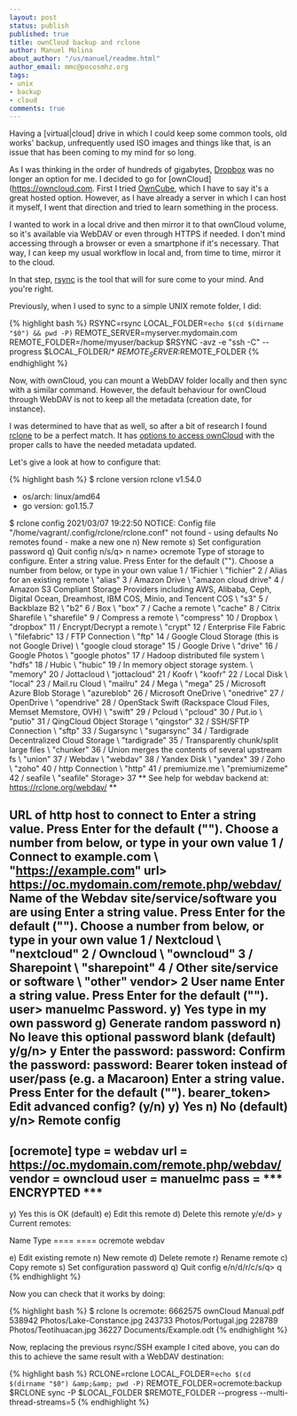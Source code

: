 ```yaml
---
layout: post
status: publish
published: true
title: ownCloud backup and rclone
author: Manuel Molina
about_author: "/us/manuel/readme.html"
author_email: mmc@pocosmhz.org
tags:
- unix
- backup
- cloud
comments: true
---
```

Having a \[virtual\|cloud\] drive in which I could keep some common tools, old works' backup, unfrequently used ISO images and things like that, is an issue that has been coming to my mind for so long.

As I was thinking in the order of hundreds of gigabytes, [Dropbox](https://www.dropbox.com) was no longer an option for me. I decided to go for [ownCloud](https://owncloud.com. First I tried [OwnCube](https://owncube.com/), which I have to say it's a great hosted option. However, as I have already a server in which I can host it myself, I went that direction and tried to learn something in the process.

I wanted to work in a local drive and then mirror it to that ownCloud volume, so it's available via WebDAV or even through HTTPS if needed. I don't mind accessing through a browser or even a smartphone if it's necessary. That way, I can keep my usual workflow in local and, from time to time, mirror it to the cloud.

In that step, [rsync](https://rsync.samba.org/) is the tool that will for sure come to your mind. And you're right.

Previously, when I used to sync to a simple UNIX remote folder, I did:

{% highlight bash %}
RSYNC=rsync
LOCAL_FOLDER=`echo $(cd $(dirname "$0") && pwd -P)`
REMOTE_SERVER=myserver.mydomain.com
REMOTE_FOLDER=/home/myuser/backup
$RSYNC -avz -e "ssh -C" --progress $LOCAL_FOLDER/* $REMOTE_SERVER:$REMOTE_FOLDER
{% endhighlight %}

Now, with ownCloud, you can mount a WebDAV folder locally and then sync with a similar command. However, the default behaviour for ownCloud through WebDAV is not to keep all the metadata (creation date, for instance).

I was determined to have that as well, so after a bit of research I found [rclone](https://rclone.org/) to be a perfect match. It has [options to access ownCloud](https://rclone.org/webdav/#owncloud) with the proper calls to have the needed metadata updated.

Let's give a look at how to configure that:

{% highlight bash %}
$ rclone version
rclone v1.54.0
- os/arch: linux/amd64
- go version: go1.15.7

$ rclone config
2021/03/07 19:22:50 NOTICE: Config file "/home/vagrant/.config/rclone/rclone.conf" not found - using defaults
No remotes found - make a new one
n) New remote
s) Set configuration password
q) Quit config
n/s/q> n
name> ocremote 
Type of storage to configure.
Enter a string value. Press Enter for the default ("").
Choose a number from below, or type in your own value
 1 / 1Fichier
   \ "fichier"
 2 / Alias for an existing remote
   \ "alias"
 3 / Amazon Drive
   \ "amazon cloud drive"
 4 / Amazon S3 Compliant Storage Providers including AWS, Alibaba, Ceph, Digital Ocean, Dreamhost, IBM COS, Minio, and Tencent COS
   \ "s3"
 5 / Backblaze B2
   \ "b2"
 6 / Box
   \ "box"
 7 / Cache a remote
   \ "cache"
 8 / Citrix Sharefile
   \ "sharefile"
 9 / Compress a remote
   \ "compress"
10 / Dropbox
   \ "dropbox"
11 / Encrypt/Decrypt a remote
   \ "crypt"
12 / Enterprise File Fabric
   \ "filefabric"
13 / FTP Connection
   \ "ftp"
14 / Google Cloud Storage (this is not Google Drive)
   \ "google cloud storage"
15 / Google Drive
   \ "drive"
16 / Google Photos
   \ "google photos"
17 / Hadoop distributed file system
   \ "hdfs"
18 / Hubic
   \ "hubic"
19 / In memory object storage system.
   \ "memory"
20 / Jottacloud
   \ "jottacloud"
21 / Koofr
   \ "koofr"
22 / Local Disk
   \ "local"
23 / Mail.ru Cloud
   \ "mailru"
24 / Mega
   \ "mega"
25 / Microsoft Azure Blob Storage
   \ "azureblob"
26 / Microsoft OneDrive
   \ "onedrive"
27 / OpenDrive
   \ "opendrive"
28 / OpenStack Swift (Rackspace Cloud Files, Memset Memstore, OVH)
   \ "swift"
29 / Pcloud
   \ "pcloud"
30 / Put.io
   \ "putio"
31 / QingCloud Object Storage
   \ "qingstor"
32 / SSH/SFTP Connection
   \ "sftp"
33 / Sugarsync
   \ "sugarsync"
34 / Tardigrade Decentralized Cloud Storage
   \ "tardigrade"
35 / Transparently chunk/split large files
   \ "chunker"
36 / Union merges the contents of several upstream fs
   \ "union"
37 / Webdav
   \ "webdav"
38 / Yandex Disk
   \ "yandex"
39 / Zoho
   \ "zoho"
40 / http Connection
   \ "http"
41 / premiumize.me
   \ "premiumizeme"
42 / seafile
   \ "seafile"
Storage> 37
** See help for webdav backend at: https://rclone.org/webdav/ **

URL of http host to connect to
Enter a string value. Press Enter for the default ("").
Choose a number from below, or type in your own value
 1 / Connect to example.com
   \ "https://example.com"
url> https://oc.mydomain.com/remote.php/webdav/     
Name of the Webdav site/service/software you are using
Enter a string value. Press Enter for the default ("").
Choose a number from below, or type in your own value
 1 / Nextcloud
   \ "nextcloud"
 2 / Owncloud
   \ "owncloud"
 3 / Sharepoint
   \ "sharepoint"
 4 / Other site/service or software
   \ "other"
vendor> 2
User name
Enter a string value. Press Enter for the default ("").
user> manuelmc
Password.
y) Yes type in my own password
g) Generate random password
n) No leave this optional password blank (default)
y/g/n> y
Enter the password:
password:
Confirm the password:
password:
Bearer token instead of user/pass (e.g. a Macaroon)
Enter a string value. Press Enter for the default ("").
bearer_token> 
Edit advanced config? (y/n)
y) Yes
n) No (default)
y/n> 
Remote config
--------------------
[ocremote]
type = webdav
url = https://oc.mydomain.com/remote.php/webdav/
vendor = owncloud
user = manuelmc
pass = *** ENCRYPTED ***
--------------------
y) Yes this is OK (default)
e) Edit this remote
d) Delete this remote
y/e/d> y
Current remotes:

Name                 Type
====                 ====
ocremote             webdav

e) Edit existing remote
n) New remote
d) Delete remote
r) Rename remote
c) Copy remote
s) Set configuration password
q) Quit config
e/n/d/r/c/s/q> q
{% endhighlight %}

Now you can check that it works by doing:

{% highlight bash %}
$ rclone ls ocremote:
  6662575 ownCloud Manual.pdf
   538942 Photos/Lake-Constance.jpg
   243733 Photos/Portugal.jpg
   228789 Photos/Teotihuacan.jpg
    36227 Documents/Example.odt
{% endhighlight %}

Now, replacing the previous rsync/SSH example I cited above, you can do this to achieve the same result with a WebDAV destination:

{% highlight bash %}
RCLONE=rclone
LOCAL_FOLDER=`echo $(cd $(dirname "$0") &amp;&amp; pwd -P)`
REMOTE_FOLDER=ocremote:backup
$RCLONE sync -P $LOCAL_FOLDER $REMOTE_FOLDER --progress --multi-thread-streams=5
{% endhighlight %}
